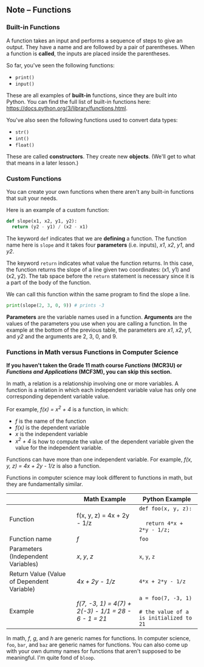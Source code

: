 ## Note – Functions

### Built-in Functions

A function takes an input and performs a sequence of steps to give an output. They have a name and are followed by a pair of parentheses. When a function is **called**, the inputs are placed inside the parentheses.

So far, you've seen the following functions:

* `print()`
* `input()`

These are all examples of **built-in** functions, since they are built into Python. You can find the full list of built-in functions here: https://docs.python.org/3/library/functions.html.

You've also seen the following functions used to convert data types:

* `str()`
* `int()`
* `float()`

These are called **constructors**.  They create new **objects**. (We'll get to what that means in a later lesson.) 

### Custom Functions

You can create your own functions when there aren't any built-in functions that suit your needs.

Here is an example of a custom function:

````python
def slope(x1, x2, y1, y2): 
  return (y2 - y1) / (x2 - x1)
````

The keyword `def` indicates that we are **defining** a function. The function name here is `slope` and it takes four **parameters** (i.e. inputs), *x1*, *x2*, *y1*, and *y2*. 

The keyword `return` indicates what value the function returns. In this case, the function returns the slope of a line given two coordinates: (x1, y1) and (x2, y2). The tab space before the `return` statement is necessary since it is a part of the body of the function.

We can call this function within the same program to find the slope a line.

````python
print(slope(2, 3, 0, 9)) # prints -3
````

**Parameters** are the variable names used in a function. **Arguments** are the values of the parameters you use when you are calling a function. In the example at the bottom of the previous table, the parameters are *x1*, *x2*, *y1*, and *y2* and the arguments are 2, 3, 0, and 9.

### Functions in Math versus Functions in Computer Science

**If you haven't taken the Grade 11 math course *Functions* (MCR3U) or *Functions and Applications* (MCF3M), you can skip this section.**

In math, a relation is a relationship involving one or more variables. A function is a relation in which each independent variable value has only one corresponding dependent variable value.

For example, *f(x) = x<sup>2</sup> + 4* is a function, in which:

* *f* is the name of the function
* *f(x)* is the dependent variable
* *x* is the independent variable
* *x<sup>2</sup> + 4* is how to compute the value of the dependent variable given the value for the independent variable.

Functions can have more than one independent variable. For example, *f(x, y, z) = 4x + 2y - 1/z* is also a function.

Functions in computer science may look different to functions in math, but they are fundamentally similar.


|                                            | Math Example                                         | Python Example                                               |
| ------------------------------------------ | ---------------------------------------------------- | ------------------------------------------------------------ |
| Function                                   | f(x, y, z) = 4x + 2y - 1/z                           | `def foo(x, y, z): `<br></br>&nbsp;&nbsp;&nbsp;&nbsp;`return 4*x + 2*y - 1/z;` |
| Function name                              | *f*                                                  | `foo`                                                        |
| Parameters (Independent Variables)         | *x*, *y*, *z*                                        | `x`, `y`, `z`                                                |
| Return Value (Value of Dependent Variable) | *4x + 2y - 1/z*                                      | `4*x + 2*y - 1/z`                                            |
| Example                                    | *f(7, -3, 1) = 4(7) + 2(-3) - 1/1 = 28 - 6 - 1 = 21* | `a = foo(7, -3, 1)`<br/></br>`# the value of a is initialized to 21` |

In math, *f*, *g*, and *h* are generic names for functions. In computer science, `foo`, `bar`, and `baz` are generic names for functions. You can also come up with your own dummy names for functions that aren't supposed to be meaningful. I'm quite fond of `bloop`.


